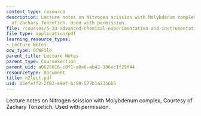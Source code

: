 ```yaml
---
content_type: resource
description: Lecture notes on Nitrogen scission with Molybdenum complex, Courtesy
  of Zachary Tonzetich. Used with permission.
file: /courses/5-33-advanced-chemical-experimentation-and-instrumentation-fall-2007/d5efeff22f83e9efbc99577b1a7356b5_n2lect.pdf
file_type: application/pdf
learning_resource_types:
- Lecture Notes
ocw_type: OCWFile
parent_title: Lecture Notes
parent_type: CourseSection
parent_uid: a0626016-c8f1-e8e6-ab42-386ec1f29f44
resourcetype: Document
title: n2lect.pdf
uid: d5efeff2-2f83-e9ef-bc99-577b1a7356b5
---
```

Lecture notes on Nitrogen scission with Molybdenum complex, Courtesy of Zachary Tonzetich. Used with permission.

